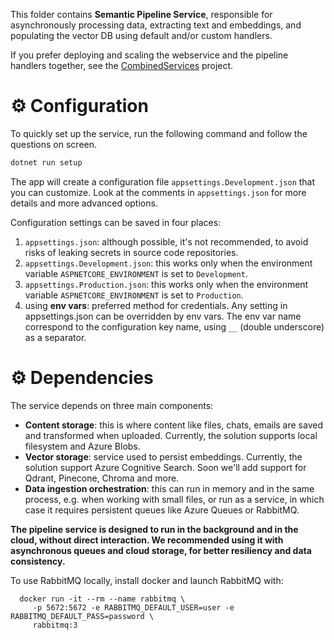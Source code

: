 ﻿This folder contains **Semantic Pipeline Service**, responsible for asynchronously
processing data, extracting text and embeddings, and populating the vector DB using
default and/or custom handlers.

If you prefer deploying and scaling the webservice and the pipeline handlers
together, see the [CombinedServices](../combinedservices-dotnet/) project.

# ⚙️ Configuration

To quickly set up the service, run the following command and follow the
questions on screen.

```bash
dotnet run setup
```

The app will create a configuration file `appsettings.Development.json`
that you can customize. Look at the comments in `appsettings.json` for more
details and more advanced options.

Configuration settings can be saved in four places:

1. `appsettings.json`: although possible, it's not recommended, to avoid
   risks of leaking secrets in source code repositories.
2. `appsettings.Development.json`: this works only when the environment
   variable `ASPNETCORE_ENVIRONMENT` is set to `Development`.
3. `appsettings.Production.json`: this works only when the environment
   variable `ASPNETCORE_ENVIRONMENT` is set to `Production`.
4. using **env vars**: preferred method for credentials. Any setting in
   appsettings.json can be overridden by env vars. The env var name correspond
   to the configuration key name, using `__` (double underscore) as a separator.

# ⚙️ Dependencies

The service depends on three main components:

* **Content storage**: this is where content like files, chats, emails are saved
  and transformed when uploaded. Currently, the solution supports local
  filesystem and Azure Blobs.
* **Vector storage**: service used to persist embeddings. Currently, the solution
  support Azure Cognitive Search. Soon we'll add support for Qdrant, Pinecone,
  Chroma and more.
* **Data ingestion orchestration**: this can run in memory and in the same
  process, e.g. when working with small files, or run as a service, in which
  case it requires persistent queues like Azure Queues or RabbitMQ.

**The pipeline service is designed to run in the background and in the cloud,
without direct interaction. We recommended using it with asynchronous queues
and cloud storage, for better resiliency and data consistency.**

To use RabbitMQ locally, install docker and launch RabbitMQ with:

      docker run -it --rm --name rabbitmq \
         -p 5672:5672 -e RABBITMQ_DEFAULT_USER=user -e RABBITMQ_DEFAULT_PASS=password \
         rabbitmq:3
